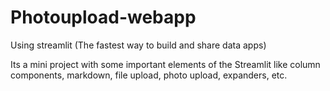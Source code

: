 # Photoupload-webapp

Using streamlit (The fastest way to build and share data apps)

Its a mini project with some important elements of the Streamlit like column components, markdown, file upload, photo upload, expanders, etc.
